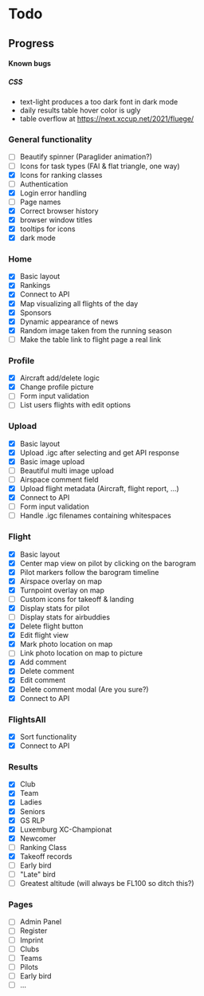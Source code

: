 # Todo

## Progress

#### Known bugs

##### CSS

- text-light produces a too dark font in dark mode
- daily results table hover color is ugly
- table overflow at https://next.xccup.net/2021/fluege/

### General functionality

- [ ] Beautify spinner (Paraglider animation?)
- [ ] Icons for task types (FAI & flat triangle, one way)
- [x] Icons for ranking classes
- [ ] Authentication
- [x] Login error handling
- [ ] Page names
- [x] Correct browser history
- [x] browser window titles
- [x] tooltips for icons
- [x] dark mode

### Home

- [x] Basic layout
- [x] Rankings
- [x] Connect to API
- [x] Map visualizing all flights of the day
- [x] Sponsors
- [x] Dynamic appearance of news
- [x] Random image taken from the running season
- [ ] Make the table link to flight page a real link

### Profile

- [x] Aircraft add/delete logic
- [x] Change profile picture
- [ ] Form input validation
- [ ] List users flights with edit options

### Upload

- [x] Basic layout
- [x] Upload .igc after selecting and get API response
- [x] Basic image upload
- [ ] Beautiful multi image upload
- [ ] Airspace comment field
- [x] Upload flight metadata (Aircraft, flight report, ...)
- [x] Connect to API
- [ ] Form input validation
- [ ] Handle .igc filenames containing whitespaces

### Flight

- [x] Basic layout
- [x] Center map view on pilot by clicking on the barogram
- [x] Pilot markers follow the barogram timeline
- [x] Airspace overlay on map
- [x] Turnpoint overlay on map
- [ ] Custom icons for takeoff & landing
- [x] Display stats for pilot
- [ ] Display stats for airbuddies
- [x] Delete flight button
- [x] Edit flight view
- [x] Mark photo location on map
- [ ] Link photo location on map to picture
- [x] Add comment
- [x] Delete comment
- [x] Edit comment
- [x] Delete comment modal (Are you sure?)
- [x] Connect to API

### FlightsAll

- [x] Sort functionality
- [x] Connect to API

### Results

- [x] Club
- [x] Team
- [x] Ladies
- [x] Seniors
- [x] GS RLP
- [x] Luxemburg XC-Championat
- [x] Newcomer
- [ ] Ranking Class
- [x] Takeoff records
- [ ] Early bird
- [ ] "Late" bird
- [ ] Greatest altitude (will always be FL100 so ditch this?)

### Pages

- [ ] Admin Panel
- [ ] Register
- [ ] Imprint
- [ ] Clubs
- [ ] Teams
- [ ] Pilots
- [ ] Early bird
- [ ] ...

